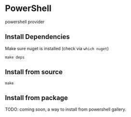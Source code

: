 # PowerShell
powershell provider

Install Dependencies
--------------------

Make sure nuget is installed (check via `which nuget`)

    make deps

Install from source
-------------------

    make

Install from package
--------------------

TODO: coming soon, a way to install from powershell gallery.
